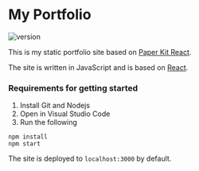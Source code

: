 # My Portfolio 
![version](https://img.shields.io/badge/version-1.0.0-blue.svg)

This is my static portfolio site based on [Paper Kit React](https://demos.creative-tim.com/paper-kit-react/#/documentation/introduction).

The site is written in JavaScript and is based on [React](https://fr.reactjs.org/).

### Requirements for getting started
1. Install Git and Nodejs
2. Open in Visual Studio Code
3. Run the following 
```
npm install
npm start
```

The site is deployed to `localhost:3000` by default.

